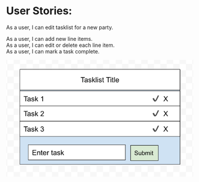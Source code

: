 <h1>User Stories:</h1>
As a user, I can edit tasklist for a new party.
<br/>

As a user, I can add new line items.
<br/>
As a user, I can edit or delete each line item.
<br/>
As a user, I can mark a task complete.
<br/>

![wireframe](/images/newmvp.png)